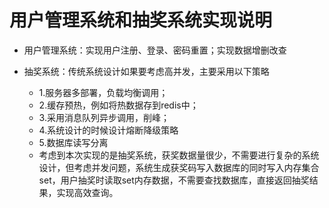 # 用户管理系统和抽奖系统实现说明
- 用户管理系统：实现用户注册、登录、密码重置；实现数据增删改查

- 抽奖系统：传统系统设计如果要考虑高并发，主要采用以下策略
  -   1.服务器多部署，负载均衡调用；
  -   2.缓存预热，例如将热数据存到redis中；
  -   3.采用消息队列异步调用，削峰；
  -   4.系统设计的时候设计熔断降级策略
  -   5.数据库读写分离
  - 考虑到本次实现的是抽奖系统，获奖数据量很少，不需要进行复杂的系统设计，但考虑并发问题，系统生成获奖码写入数据库的同时写入内存集合set，用户抽奖时读取set内存数据，不需要查找数据库，直接返回抽奖结果，实现高效查询。